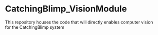 # CatchingBlimp_VisionModule
This repository houses the code that will directly enables computer vision for the CatchingBlimp system
